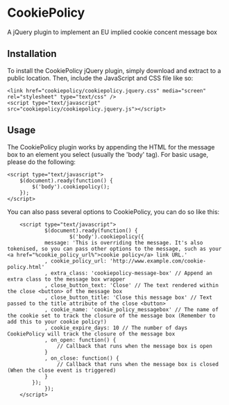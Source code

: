 CookiePolicy
============

A jQuery plugin to implement an EU implied cookie concent message box

Installation
------------

To install the CookiePolicy jQuery plugin, simply download and extract to a public location. Then, include the JavaScript and CSS file like so:

	<link href="cookiepolicy/cookiepolicy.jquery.css" media="screen" rel="stylesheet" type="text/css" />
	<script type="text/javascript" src="cookiepolicy/cookiepolicy.jquery.js"></script>

Usage
-----

The CookiePolicy plugin works by appending the HTML for the message box to an element you select (usually the 'body' tag). For basic usage, please do the following:

	<script type="text/javascript">
		$(document).ready(function() {
			$('body').cookiepolicy();
		});
	</script>

You can also pass several options to CookiePolicy, you can do so like this:

        <script type="text/javascript">
                $(document).ready(function() {
                        $('body').cookiepolicy({
				message: 'This is overriding the message. It's also tokenised, so you can pass other options to the message, such as your <a href="%cookie_policy_url%">cookie policy</a> link URL.'
				, cookie_policy_url: 'http://www.example.com/cookie-policy.html'
				, extra_class: 'cookiepolicy-message-box' // Append an extra class to the message box wrapper
				, close_button_text: 'Close' // The text rendered within the close <button> of the message box
				, close_button_title: 'Close this message box' // Text passed to the title attribute of the close <button>
				, cookie_name: 'cookie_policy_messagebox' // The name of the cookie set to track the closure of the message box (Remember to add this to your cookie policy!)
				, cookie_expire_days: 10 // The number of days CookiePolicy will track the closure of the message box
				, on_open: function() {
					// Callback that runs when the message box is open
				}
				, on_close: function() {
					// Callback that runs when the message box is closed (When the close event is triggered)
				}
			});
                });
        </script>


